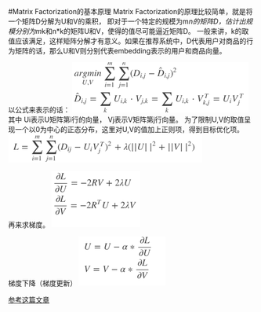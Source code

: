 #Matrix Factorization的基本原理
Matrix Factorization的原理比较简单，就是将一个矩阵D分解为U和V的乘积，
即对于一个特定的规模为m*n的矩阵D，估计出规模分别为m*k和n*k的矩阵U和V，使得的值尽可能逼近矩阵D。
一般来讲，k的取值应该满足，这样矩阵分解才有意义。如果在推荐系统中，D代表用户对商品的行为矩阵的话，那么U和V则分别代表embedding表示的用户和商品向量。

以公式来表示的话：
![img.png](img.png)
其中 Ui表示U矩阵第i行的向量， Vj表示V矩阵第j行向量。
为了限制U,V的取值呈现一个以0为中心的正态分布，这里对U,V的值加上正则项，得到目标优化项。
![img_1.png](img_1.png)

再来求梯度。
![img_2.png](img_2.png)

梯度下降（梯度更新）
![img_3.png](img_3.png)

[参考这篇文章](https://blog.csdn.net/u014595019/article/details/80586438)